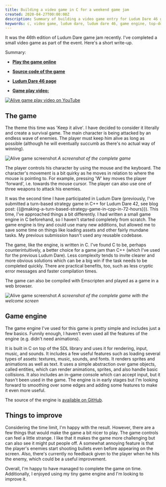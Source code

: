 ```yaml
---
title: Building a video game in C for a weekend game jam
created: 2020-04-27T00:00:00Z
description: Summary of building a video game entry for Ludum Dare 46 game jam. Top-down survival shooter in C and SDL.
keywords: c, video game, ludum dare, ludum dare 46, game engine, top-down shooter, video game game jam, SDL, game engine, game in C, video game source code
---
```


It was the 46th edition of Ludum Dare game jam recently. I've completed a small video game as part of the event. Here's a short write-up.

Summary:

- [**Play the game online**](https://lchsk.com/alive_game)
- [**Source code of the game**](https://github.com/lchsk/alive-game)
- [**Ludum Dare 46 page**](https://ldjam.com/events/ludum-dare/46/alive-the-game)

- [**Game play video:**](https://www.youtube.com/watch?v=RhdIpSkOQgM)

[![Alive game play video on YouTube](https://img.youtube.com/vi/RhdIpSkOQgM/0.jpg)](https://www.youtube.com/watch?v=RhdIpSkOQgM)

## The game

The theme this time was 'Keep it alive'. I have decided to consider it literally and create a survival game. The main character is being attacked by an endless wave of enemies. The player must keep him alive as long as possible (although he will eventually succumb as there's no actual way of winning).

![Alive game screenshot](./data/alive_game_1.png)
*A screenshot of the complete game*

The player controls his character by using the mouse and the keyboard. The character's movement is a bit quirky as he moves in relation to where the mouse is pointing to. For example, pressing 'W' key moves the player 'forward', i.e. towards the mouse cursor. The player can also use one of three weapons to attack his enemies.

It was the second time I have participated in Ludum Dare (previously, I've submitted a turn-based strategy game in C++ for Ludum Dare 42, see blog post: {{@making-a-turn-based-strategy-game-in-cpp-in-72-hours}}). This time, I've approached things a bit differently. I had written a small game engine in C beforehand, so I haven't started completely from scratch. The game engine is tiny and could use many new additions, but allowed me to save some time on things like loading assets and other fairly mundane tasks. My previous submission hasn't used any reusable codebase. 

The game, like the engine, is written in C. I've found C to be, perhaps counterintuitively, a better choice for a game jam than C++ (which I've used for the previous Ludum Dare). Less complexity tends to invite clearer and more obvious solutions which can be a big win if the task needs to be completed quickly. There are practical benefits, too, such as less cryptic error messages and faster compilation times.

The game can also be compiled with Emscripten and played as a game in a web browser.

![Alive game screenshot](./data/alive_game_2.png)
*A screenshot of the complete game with the welcome screen*

## Game engine

The game engine I've used for this game is pretty simple and includes just a few basics. Funnily enough, I haven't even used all the features of the engine (e.g. didn't need animations).

It is built in C on top of the SDL library and uses it for rendering, input, music, and sounds. It includes a few useful features such as loading several types of assets: textures, music, sounds, and fonts. It renders sprites and animations as well as text. It uses a simple abstraction over game objects, called entities, which can render animations, sprites, and also handle basic collisions. It also includes an in-game console which can accept input, but it hasn't been used in the game. The engine is in early stages but I'm looking forward to smoothing over some edges and adding some features to make it even more useful.

The source of the engine is [available on GitHub](https://github.com/lchsk/engine212).

## Things to improve

Considering the time limit, I'm happy with the result. However, there are a few things that would make the game a bit nicer to play. The game controls can feel a little strange. I like that it makes the game more challenging but can also see it might put people off. A somewhat annoying feature is that the player's enemies start shooting bullets even before appearing on the screen. Also, there's currently no feedback given to the player when he hits the enemy, which could be a useful improvement.

Overall, I'm happy to have managed to complete the game on time. Additionally, I enjoyed using my tiny game engine and I'm looking to improve it.

